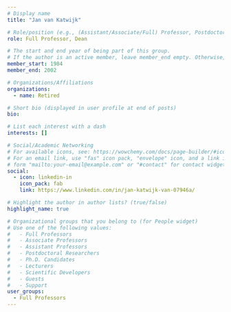 ```yaml
---
# Display name
title: "Jan van Katwijk"

# Role/position (e.g., (Assistant/Associate/Full) Professor, Postdoctoral Researchers, Ph.D. Candidate)
role: Full Professor, Dean

# The start and end year of being part of this group.
# If the author is an active member, leave member_end empty. Otherwise, fill in.
member_start: 1984
member_end: 2002

# Organizations/Affiliations
organizations:
  - name: Retired

# Short bio (displayed in user profile at end of posts)
bio:

# List each interest with a dash
interests: []

# Social/Academic Networking
# For available icons, see: https://wowchemy.com/docs/page-builder/#icons
# For an email link, use "fas" icon pack, "envelope" icon, and a link in the
# form "mailto:your-email@example.com" or "#contact" for contact widget.
social:
  - icon: linkedin-in
    icon_pack: fab
    link: https://www.linkedin.com/in/jan-katwijk-van-07946a/

# Highlight the author in author lists? (true/false)
highlight_name: true

# Organizational groups that you belong to (for People widget)
# Use one of the following values: 
#   - Full Professors
#   - Associate Professors
#   - Assistant Professors
#   - Postdoctoral Researchers
#   - Ph.D. Candidates
#   - Lecturers
#   - Scientific Developers
#   - Guests
#   - Support
user_groups:
  - Full Professors
---
```

